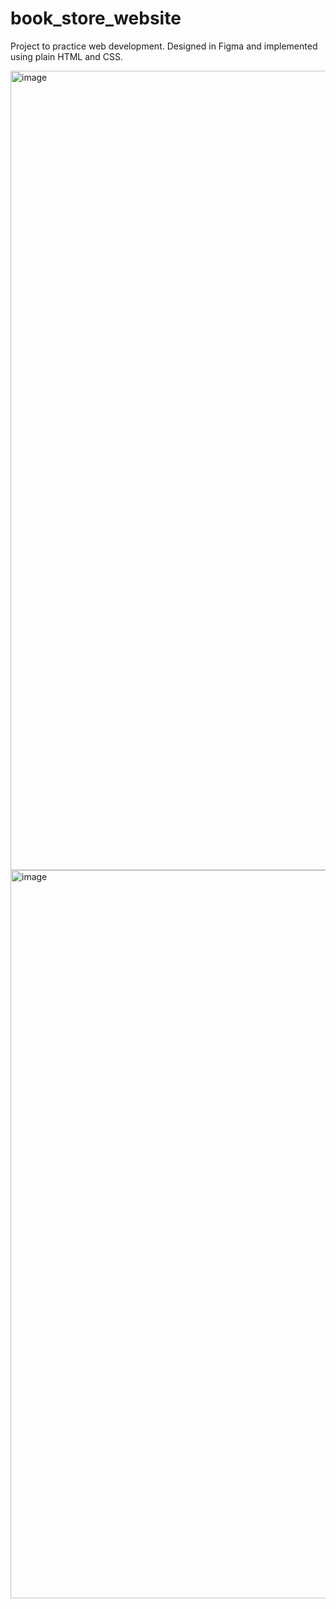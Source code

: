 # book_store_website
Project to practice web development. Designed in Figma and implemented using plain HTML and CSS.

<img width="1279" alt="image" src="https://github.com/parkoriann/book_store_website/assets/95516694/de54627a-7c5b-4f6b-872e-f39fe6410804">
<img width="1165" alt="image" src="https://github.com/parkoriann/book_store_website/assets/95516694/2c71c074-c1dc-4740-9ad6-de1c5c0fc6ca">
